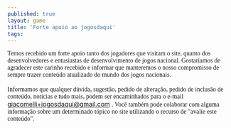 ```yaml
---
published: true
layout: game
title: 'Forte apoio ao jogosdaqui'
tags: 
---
```

<span style="font-family: verdana;">Temos recebido um forte apoio tanto dos jogadores que visitam o site, quanto dos desenvolvedores e entusiastas de desenvolvimento de jogos nacional. Gostaríamos de agradecer este carinho recebido e informar que manteremos o nosso compromisso de sempre trazer conteúdo atualizado do mundo dos jogos nacionais. </span><br style="font-family: verdana;" /><br style="font-family: verdana;" /><span style="font-family: verdana;">Informamos que qualquer dúvida, sugestão, pedido de alteração, pedido de inclusão de conteúdo, notícias e tudo mais, podem ser encaminhados para o e-mail </span><a style="font-family: verdana;" href="mailto:giacomelli+jogosdaqui@gmail.com">giacomelli+jogosdaqui@gmail.com</a>
<span style="font-family: verdana;">. Você também pode colaborar com alguma informação sobre um determinado tópico no site utilizando o recurso de "avalie este conteúdo".</span>
